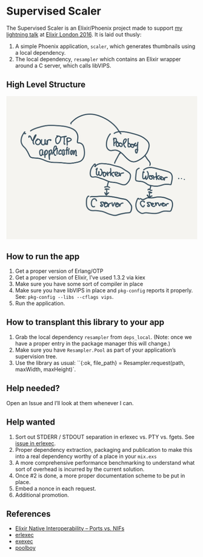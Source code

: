 # Supervised Scaler

The Supervised Scaler is an Elixir/Phoenix project made to support [my lightning talk](https://www.icloud.com/keynote/0-4TNF2RqhabO9t6GIfgV3djw) at [Elixir London 2016](http://www.elixir.london). It is laid out thusly:

1.  A simple Phoenix application, `scaler`, which generates thumbnails using a local dependency.
2.  The local dependency, `resampler` which contains an Elixir wrapper around a C server, which calls libVIPS.

## High Level Structure

![Solution Layout](doc/layout.png)

## How to run the app

1.  Get a proper version of Erlang/OTP
2.  Get a proper version of Elixir, I’ve used 1.3.2 via kiex
3.  Make sure you have some sort of compiler in place
4.  Make sure you have libVIPS in place and `pkg-config` reports it properly. See: `pkg-config --libs --cflags vips`.
5.  Run the application.

## How to transplant this library to your app

1.  Grab the local dependency `resampler` from `deps_local`. (Note: once we have a proper entry in the package manager this will change.)
2.  Make sure you have `Resampler.Pool` as part of your application’s supervision tree.
3.  Use the library as usual: ``{:ok, file_path} = Resampler.request(path, maxWidth, maxHeight)`.

## Help needed?

Open an Issue and I’ll look at them whenever I can.

## Help wanted

1.  Sort out STDERR / STDOUT separation in erlexec vs. PTY vs. fgets. See [issue in erlexec](https://github.com/saleyn/erlexec/issues/41).
2.  Proper dependency extraction, packaging and publication to make this into a real dependency worthy of a place in your `mix.exs`
3.  A more comprehensive performance benchmarking to understand what sort of overhead is incurred by the current solution.
4.  Once #2 is done, a more proper documentation scheme to be put in place.
5.  Embed a nonce in each request.
6.  Additional promotion.

## References

* [Elixir Native Interoperability – Ports vs. NIFs](https://spin.atomicobject.com/2015/03/16/elixir-native-interoperability-ports-vs-nifs/)
* [erlexec](https://github.com/saleyn/erlexec)
* [exexec](https://github.com/antipax/exexec)
* [poolboy](https://github.com/devinus/poolboy)
